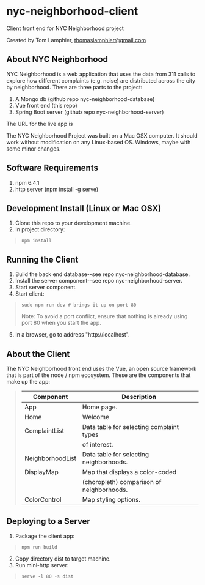 # nyc-neighborhood-client
Client front end for NYC Neighborhood project

Created by Tom Lamphier, thomaslamphier@gmail.com

## About NYC Neighborhood

NYC Neighborhood is a web application that uses the data from 311 calls to explore how
different complaints (e.g. noise) are distributed across the city by neighborhood.  There
are three parts to the project:

1. A Mongo db (github repo nyc-neighborhood-database)
2. Vue front end (this repo)
3. Spring Boot server (github repo nyc-neighborhood-server)

The URL for the live app is

The NYC Neighborhood Project was built on a Mac OSX computer. It should work without modification on any Linux-based OS.  Windows, maybe with some minor changes.

## Software Requirements
1. npm 6.4.1
2. http server (npm install -g serve)

## Development Install (Linux or Mac OSX)

1. Clone this repo to your development machine.
2. In project directory:
>```
>npm install
>```

## Running the Client
1. Build the back end database--see repo nyc-neighborhood-database.
2. Install the server component--see repo nyc-neighborhood-server.
3. Start server component.
4. Start client:
>```
>sudo npm run dev # brings it up on port 80
>```
> Note: To avoid a port conflict, ensure that nothing is already using port 80 when you start the app.
5. In a browser, go to address "http://localhost".

## About the Client

The NYC Neighborhood front end uses the Vue, an open source framework that is part of the node / npm ecosystem.  These are the components that make up the app:

>| Component        | Description                                |
>|------------------|--------------------------------------------|
>| App              | Home page.                                 |
>| Home             | Welcome                                    |
>| ComplaintList    | Data table for selecting complaint types   |
>|                  | of interest.                               |
>| NeighborhoodList | Data table for selecting neighborhoods.    |
>| DisplayMap       | Map that displays a color-coded            |
>|                  | (choropleth) comparison of neighborhoods.  |
>| ColorControl     | Map styling options.                       |

## Deploying to a Server

1. Package the client app:
>```
>npm run build
>```
2. Copy directory dist to target machine.
3. Run mini-http server:
>```
>serve -l 80 -s dist
>```
